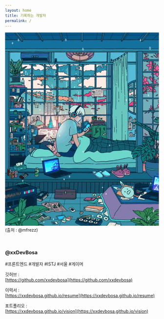 ```yaml
---
layout: home
title: 기록하는 개발자
permalink: /
---
```


![title_devbot](./assets/gitbook/images/title_xxdevbosa.gif)
(출처 : @mfrezz)

&nbsp;

### @xxDevBosa
#프론트엔드 #개발자 #ISTJ #서울 #게이머

깃허브 : \
[https://github.com/xxdevbosa](https://github.com/xxdevbosa)

이력서 : \
[https://xxdevbosa.github.io/resume](https://xxdevbosa.github.io/resume)

포트폴리오 : \
[https://xxdevbosa.github.io/vision](https://xxdevbosa.github.io/vision)

&nbsp;

<script src="https://utteranc.es/client.js"
        repo="xxdevbosa/blog"
        issue-term="pathname"
        label="blog"
        theme="github-light"
        crossorigin="anonymous"
        async>
</script>
